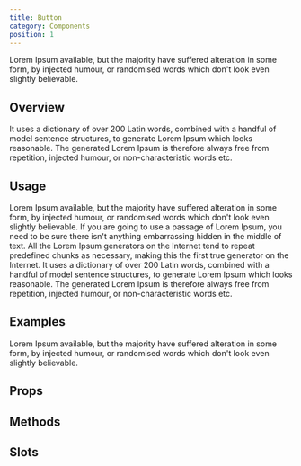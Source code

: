 ```yaml
---
title: Button
category: Components
position: 1
---
```


Lorem Ipsum available, but the majority have suffered alteration in some form, by injected humour, or randomised words which don't look even slightly believable.

## Overview

It uses a dictionary of over 200 Latin words, combined with a handful of model sentence structures, to generate Lorem Ipsum which looks reasonable. The generated Lorem Ipsum is therefore always free from repetition, injected humour, or non-characteristic words etc.

## Usage

Lorem Ipsum available, but the majority have suffered alteration in some form, by injected humour, or randomised words which don't look even slightly believable. If you are going to use a passage of Lorem Ipsum, you need to be sure there isn't anything embarrassing hidden in the middle of text. All the Lorem Ipsum generators on the Internet tend to repeat predefined chunks as necessary, making this the first true generator on the Internet. It uses a dictionary of over 200 Latin words, combined with a handful of model sentence structures, to generate Lorem Ipsum which looks reasonable. The generated Lorem Ipsum is therefore always free from repetition, injected humour, or non-characteristic words etc.

## Examples

Lorem Ipsum available, but the majority have suffered alteration in some form, by injected humour, or randomised words which don't look even slightly believable.

## Props

<props-table of="Button"></props-table>

## Methods

<methods-table of="Button"></methods-table>

## Slots

<slots-table of="Button"></slots-table>
